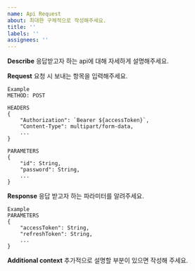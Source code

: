 ```yaml
---
name: Api Request
about: 최대한 구체적으로 작성해주세요.
title: ''
labels: ''
assignees: ''
---
```


**Describe**
응답받고자 하는 api에 대해 자세하게 설명해주세요.


**Request**
요청 시 보내는 항목을 입력해주세요.
````
Example
METHOD: POST

HEADERS 
{
    "Authorization": `Bearer ${accessToken}`,
    "Content-Type": multipart/form-data,
    ...
}

PARAMETERS
{
    "id": String,
    "password": String,
	...
}
````
**Response**
응답 받고자 하는 파라미터를 알려주세요.
````
Example
PARAMETERS
{
    "accessToken": String,
    "refreshToken": String,
    ...
}
````

**Additional context**
추가적으로 설명할 부분이 있으면 작성해 주세요.

